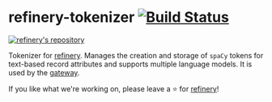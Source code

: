 # refinery-tokenizer [![Build Status](https://drone.dev.kern.ai/api/badges/code-kern-ai/refinery-tokenizer/status.svg?ref=refs/heads/dev)](https://drone.dev.kern.ai/code-kern-ai/refinery-tokenizer)
[![refinery's repository](https://uploads-ssl.webflow.com/61e47fafb12bd56b40022a49/62c2f30f935f4d37dc864eeb_Kern%20refinery.png)](https://github.com/code-kern-ai/refinery)

Tokenizer for [refinery](https://github.com/code-kern-ai/refinery). Manages the creation and storage of `spaCy` tokens for text-based record attributes and supports multiple language models. It is used by the [gateway](https://github.com/code-kern-ai/refinery-gateway).

If you like what we're working on, please leave a ⭐ for [refinery](https://github.com/code-kern-ai/refinery)!
